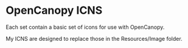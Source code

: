 # OpenCanopy ICNS
Each set contain a basic set of icons for use with OpenCanopy.

My ICNS are designed to replace those in the Resources/Image folder.
